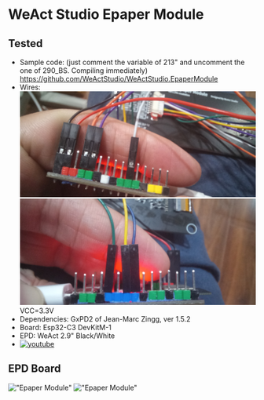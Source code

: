 # WeAct Studio Epaper Module

## Tested

- Sample code: (just comment the variable of 213" and uncomment the one of 290_BS. Compiling immediately) <https://github.com/WeActStudio/WeActStudio.EpaperModule>
- Wires:
  !["3 threads"](./Images/20231004_231317.jpg)
  !["5 threadss"](./Images/20231004_231406.jpg)
  VCC=3.3V
- Dependencies: GxPD2 of Jean-Marc Zingg, ver 1.5.2
- Board: Esp32-C3 DevKitM-1
- EPD: WeAct 2.9" Black/White
- [![youtube](https://i.ytimg.com/vi/yVmRT403PUM/maxresdefault.jpg)](https://youtu.be/yVmRT403PUM)


## EPD Board

!["Epaper Module"](./Images/1.png )
!["Epaper Module"](./Images/2.png )
